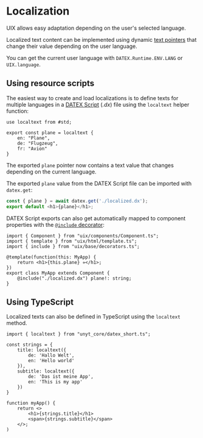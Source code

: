 # Localization
UIX allows easy adaptation depending on the user's selected language.

Localized text content can be implemented using dynamic [text pointers](https://docs.unyt.org/manual/datex/pointers#pointers-for-primitive-values) that change their value depending on the user language.

You can get the current user language with `DATEX.Runtime.ENV.LANG` or `UIX.language`.

## Using resource scripts
The easiest way to create and load localizations is to define texts for multiple languages in a [DATEX Script](https://docs.unyt.org/manual/datex/important-datex-concepts) (*.dx*) file using the `localtext` helper function:

```datex title="localized.dx"
use localtext from #std;

export const plane = localtext {
    en: "Plane",
    de: "Flugzeug",
    fr: "Avion"
}
```

The exported `plane` pointer now contains a text value that changes depending on the current language.

The exported `plane` value from the DATEX Script file can be imported with `datex.get`:
```ts
const { plane } = await datex.get('./localized.dx');
export default <h1>{plane}</h1>;
```

DATEX Script exports can also get automatically mapped to component properties with the [`@include` decorator](./04%20Components.md):

```tsx
import { Component } from "uix/components/Component.ts";
import { template } from "uix/html/template.ts";
import { include } from "uix/base/decorators.ts";

@template(function(this: MyApp) {
    return <h1>{this.plane} ✈️</h1>;
})
export class MyApp extends Component {
    @include("./localized.dx") plane!: string;
}
```

## Using TypeScript

Localized texts can also be defined in TypeScript using the `localtext` method.
```tsx
import { localtext } from "unyt_core/datex_short.ts";

const strings = {
    title: localtext({
        de: 'Hallo Welt',
        en: 'Hello world'
    }),
    subtitle: localtext({
        de: 'Das ist meine App',
        en: 'This is my app'
    })
}

function myApp() {
    return <>
        <h1>{strings.title}</h1>
        <span>{strings.subtitle}</span>
    </>;
)
```
